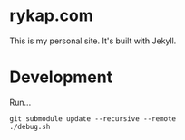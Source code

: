 # rykap.com

This is my personal site. It's built with Jekyll.

# Development

Run...

```
git submodule update --recursive --remote
./debug.sh
```
